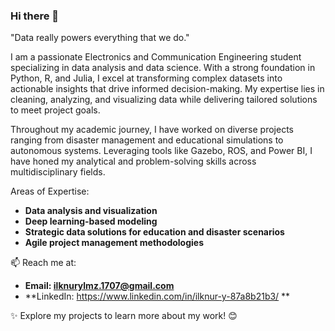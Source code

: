 ### Hi there 👋

<!--
deliprofesor/deliprofesor** is a ✨ _special_ ✨ repository because its `README.md` (this file) appears on your GitHub profile.
-->
"Data really powers everything that we do."

I am a passionate Electronics and Communication Engineering student specializing in data analysis and data science. With a strong foundation in Python, R, and Julia, I excel at transforming complex datasets into actionable insights that drive informed decision-making. My expertise lies in cleaning, analyzing, and visualizing data while delivering tailored solutions to meet project goals.

Throughout my academic journey, I have worked on diverse projects ranging from disaster management and educational simulations to autonomous systems. Leveraging tools like Gazebo, ROS, and Power BI, I have honed my analytical and problem-solving skills across multidisciplinary fields.

Areas of Expertise:

- **Data analysis and visualization**
- **Deep learning-based modeling**
- **Strategic data solutions for education and disaster scenarios**
- **Agile project management methodologies**

📫 Reach me at:

- **Email: ilknurylmz.1707@gmail.com**
- **LinkedIn: https://www.linkedin.com/in/ilknur-y-87a8b21b3/ **
  
✨ Explore my projects to learn more about my work! 😊





